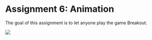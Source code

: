 # Assignment 6: Animation

The goal of this assignment is to let anyone play the game Breakout.

![](https://github.com/linouk23/cs193p-ios9-solutions/blob/master/Assignment%206/breakout.gif)
